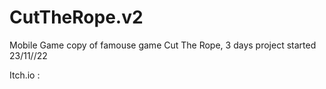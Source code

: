 # CutTheRope.v2
 Mobile Game copy of famouse game Cut The Rope, 3 days project started 23/11//22
 
 Itch.io :
